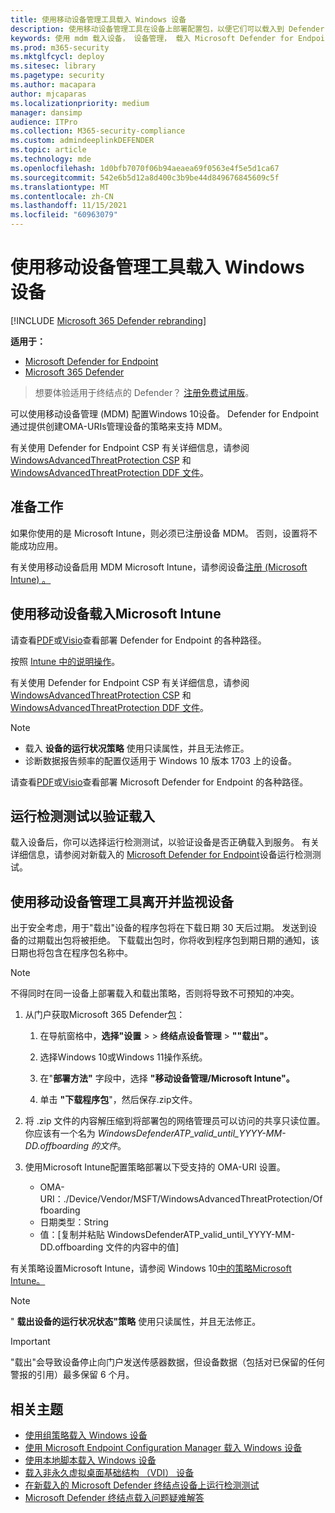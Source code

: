 ```yaml
---
title: 使用移动设备管理工具载入 Windows 设备
description: 使用移动设备管理工具在设备上部署配置包，以便它们可以载入到 Defender for Endpoint 服务。
keywords: 使用 mdm 载入设备， 设备管理， 载入 Microsoft Defender for Endpoint 设备， mdm
ms.prod: m365-security
ms.mktglfcycl: deploy
ms.sitesec: library
ms.pagetype: security
ms.author: macapara
author: mjcaparas
ms.localizationpriority: medium
manager: dansimp
audience: ITPro
ms.collection: M365-security-compliance
ms.custom: admindeeplinkDEFENDER
ms.topic: article
ms.technology: mde
ms.openlocfilehash: 1d0bfb7070f06b94aeaea69f0563e4f5e5d1ca67
ms.sourcegitcommit: 542e6b5d12a8d400c3b9be44d849676845609c5f
ms.translationtype: MT
ms.contentlocale: zh-CN
ms.lasthandoff: 11/15/2021
ms.locfileid: "60963079"
---
```

# <a name="onboard-windows-devices-using-mobile-device-management-tools"></a>使用移动设备管理工具载入 Windows 设备

[!INCLUDE [Microsoft 365 Defender rebranding](../../includes/microsoft-defender.md)]

**适用于：**
- [Microsoft Defender for Endpoint](https://go.microsoft.com/fwlink/p/?linkid=2154037)
- [Microsoft 365 Defender](https://go.microsoft.com/fwlink/?linkid=2118804)

> 想要体验适用于终结点的 Defender？ [注册免费试用版](https://signup.microsoft.com/create-account/signup?products=7f379fee-c4f9-4278-b0a1-e4c8c2fcdf7e&ru=https://aka.ms/MDEp2OpenTrial?ocid=docs-wdatp-configureendpointsmdm-abovefoldlink)。

可以使用移动设备管理 (MDM) 配置Windows 10设备。 Defender for Endpoint 通过提供创建OMA-URIs管理设备的策略来支持 MDM。


有关使用 Defender for Endpoint CSP 有关详细信息，请参阅 [WindowsAdvancedThreatProtection CSP](https://msdn.microsoft.com/library/windows/hardware/mt723296(v=vs.85).aspx) 和 [WindowsAdvancedThreatProtection DDF 文件](https://msdn.microsoft.com/library/windows/hardware/mt723297(v=vs.85).aspx)。

## <a name="before-you-begin"></a>准备工作

如果你使用的是 Microsoft Intune，则必须已注册设备 MDM。 否则，设置将不能成功应用。

有关使用移动设备启用 MDM Microsoft Intune，请参阅设备[注册 (Microsoft Intune) 。 ](/mem/intune/enrollment/device-enrollment)

## <a name="onboard-devices-using-microsoft-intune"></a>使用移动设备载入Microsoft Intune

请查看[PDF](https://download.microsoft.com/download/5/6/0/5609001f-b8ae-412f-89eb-643976f6b79c/mde-deployment-strategy.pdf)或[Visio](https://download.microsoft.com/download/5/6/0/5609001f-b8ae-412f-89eb-643976f6b79c/mde-deployment-strategy.vsdx)查看部署 Defender for Endpoint 的各种路径。

按照 [Intune 中的说明操作](/intune/advanced-threat-protection)。

有关使用 Defender for Endpoint CSP 有关详细信息，请参阅 [WindowsAdvancedThreatProtection CSP](https://msdn.microsoft.com/library/windows/hardware/mt723296(v=vs.85).aspx) 和 [WindowsAdvancedThreatProtection DDF 文件](https://msdn.microsoft.com/library/windows/hardware/mt723297(v=vs.85).aspx)。

> [!NOTE]
>
> - 载入 **设备的运行状况策略** 使用只读属性，并且无法修正。
> - 诊断数据报告频率的配置仅适用于 Windows 10 版本 1703 上的设备。


请查看[PDF](https://download.microsoft.com/download/5/6/0/5609001f-b8ae-412f-89eb-643976f6b79c/mde-deployment-strategy.pdf)或[Visio](https://download.microsoft.com/download/5/6/0/5609001f-b8ae-412f-89eb-643976f6b79c/mde-deployment-strategy.vsdx)查看部署 Microsoft Defender for Endpoint 的各种路径。

## <a name="run-a-detection-test-to-verify-onboarding"></a>运行检测测试以验证载入
载入设备后，你可以选择运行检测测试，以验证设备是否正确载入到服务。 有关详细信息，请参阅对新载入的 [Microsoft Defender for Endpoint](run-detection-test.md)设备运行检测测试。


## <a name="offboard-and-monitor-devices-using-mobile-device-management-tools"></a>使用移动设备管理工具离开并监视设备

出于安全考虑，用于"载出"设备的程序包将在下载日期 30 天后过期。 发送到设备的过期载出包将被拒绝。 下载载出包时，你将收到程序包到期日期的通知，该日期也将包含在程序包名称中。

> [!NOTE]
> 不得同时在同一设备上部署载入和载出策略，否则将导致不可预知的冲突。

1. 从门户获取Microsoft 365 Defender<a href="https://go.microsoft.com/fwlink/p/?linkid=2077139" target="_blank">包</a>：

   1. 在导航窗格中，**选择"设置** \>  \> **终结点设备管理** \> **""载出"。**

   1. 选择Windows 10或Windows 11操作系统。

   1. 在"**部署方法"** 字段中，选择 **"移动设备管理/Microsoft Intune"。**

   1. 单击 **"下载程序包**"，然后保存.zip文件。

2. 将 .zip 文件的内容解压缩到将部署包的网络管理员可以访问的共享只读位置。 你应该有一个名为 *WindowsDefenderATP_valid_until_YYYY-MM-DD.offboarding 的文件*。

3. 使用Microsoft Intune配置策略部署以下受支持的 OMA-URI 设置。
   - OMA-URI：./Device/Vendor/MSFT/WindowsAdvancedThreatProtection/Offboarding
   - 日期类型：String
   - 值：[复制并粘贴 WindowsDefenderATP_valid_until_YYYY-MM-DD.offboarding 文件的内容中的值]

有关策略设置Microsoft Intune，请参阅 Windows 10[中的策略Microsoft Intune。](/mem/intune/configuration/custom-settings-windows-10)

> [!NOTE]
> " **载出设备的运行状况状态"策略** 使用只读属性，并且无法修正。

> [!IMPORTANT]
> "载出"会导致设备停止向门户发送传感器数据，但设备数据（包括对已保留的任何警报的引用）最多保留 6 个月。

## <a name="related-topics"></a>相关主题
- [使用组策略载入 Windows 设备](configure-endpoints-gp.md)
- [使用 Microsoft Endpoint Configuration Manager 载入 Windows 设备](configure-endpoints-sccm.md)
- [使用本地脚本载入 Windows 设备](configure-endpoints-script.md)
- [载入非永久虚拟桌面基础结构 （VDI） 设备](configure-endpoints-vdi.md)
- [在新载入的 Microsoft Defender 终结点设备上运行检测测试](run-detection-test.md)
- [Microsoft Defender 终结点载入问题疑难解答](troubleshoot-onboarding.md)
